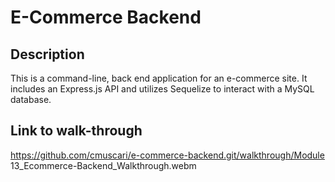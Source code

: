 # E-Commerce Backend

## Description

This is a command-line, back end application for an e-commerce site. It includes an Express.js API and utilizes Sequelize to interact with a MySQL database.

## Link to walk-through

https://github.com/cmuscari/e-commerce-backend.git/walkthrough/Module 13_Ecommerce-Backend_Walkthrough.webm

